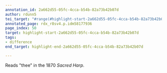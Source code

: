 ```yaml
---
annotation_id: 2a662d55-05fc-4cca-b54b-82a73b42b07d
author: rdunn5
tei_target: "#range(#highlight-start-2a662d55-05fc-4cca-b54b-82a73b42b07d, #highlight-end-2a662d55-05fc-4cca-b54b-82a73b42b07d)"
annotated_page: rdx_r8sv4.p.idm58177936
page_index: 50
target: highlight-start-2a662d55-05fc-4cca-b54b-82a73b42b07d
tags:
- difference
end_target: highlight-end-2a662d55-05fc-4cca-b54b-82a73b42b07d

---
```

Reads "thee" in the 1870 *Sacred Harp*.